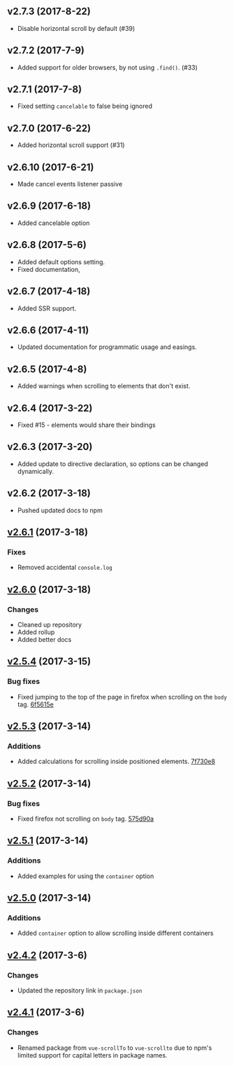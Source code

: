## v2.7.3 (2017-8-22)
- Disable horizontal scroll by default (#39)

## v2.7.2 (2017-7-9)
- Added support for older browsers, by not using `.find()`. (#33)

## v2.7.1 (2017-7-8)
- Fixed setting `cancelable` to false being ignored

## v2.7.0 (2017-6-22)
- Added horizontal scroll support (#31) 

## v2.6.10 (2017-6-21)
- Made cancel events listener passive 

## v2.6.9 (2017-6-18)
- Added cancelable option

## v2.6.8 (2017-5-6)
- Added default options setting.
- Fixed documentation,

## v2.6.7 (2017-4-18)
- Added SSR support.

## v2.6.6 (2017-4-11)
- Updated documentation for programmatic usage and easings.

## v2.6.5 (2017-4-8)
- Added warnings when scrolling to elements that don't exist.

## v2.6.4 (2017-3-22)
- Fixed #15 - elements would share their bindings

## v2.6.3 (2017-3-20)
- Added update to directive declaration, so options can be changed dynamically.

## v2.6.2 (2017-3-18)
- Pushed updated docs to npm

## [v2.6.1](https://github.com/rigor789/vue-scrollto/commit/8b97dac5349546bef24e836787653a6124509a83) (2017-3-18)

### Fixes
- Removed accidental `console.log`

## [v2.6.0](https://github.com/rigor789/vue-scrollto/commit/c68fdd2632680fd78876047ea087ca7cbe9ae3c5) (2017-3-18)

### Changes
- Cleaned up repository
- Added rollup
- Added better docs

## [v2.5.4](https://github.com/rigor789/vue-scrollto/commit/919eb807bae8bf6eb201462d4f9923f7bc6c56b5) (2017-3-15)

### Bug fixes
- Fixed jumping to the top of the page in firefox when scrolling on the `body` tag. [6f5615e](https://github.com/rigor789/vue-scrollto/commit/6f5615ebe8602bf766e1401d33c6b1c24a961db2)
    
## [v2.5.3](https://github.com/rigor789/vue-scrollto/commit/1b6ee1380401545897f7403a720d75d97665c219) (2017-3-14)

### Additions
- Added calculations for scrolling inside positioned elements. [7f730e8](https://github.com/rigor789/vue-scrollto/commit/7f730e82cbe0d585aa7ebd783eaf9761bc4add28)
    
## [v2.5.2](https://github.com/rigor789/vue-scrollto/commit/d5aaf39b5c3584f40b298d1279d2a94a4dd9c940) (2017-3-14)

### Bug fixes
- Fixed firefox not scrolling on `body` tag. [575d90a](https://github.com/rigor789/vue-scrollto/commit/575d90ab3d60ae6fec9027fea1f72a3ffacd440b)

## [v2.5.1](https://github.com/rigor789/vue-scrollto/commit/e0970507d51529583e237aa4c69dcede4896af73) (2017-3-14)

### Additions
- Added examples for using the `container` option

## [v2.5.0](https://github.com/rigor789/vue-scrollto/commit/7abe2bb111964f173b003208c0f28eb3b6e209fd) (2017-3-14)

### Additions
- Added `container` option to allow scrolling inside different containers

## [v2.4.2](https://github.com/rigor789/vue-scrollto/commit/aa1cca9afc95adce564fbd976eca369aaa704917) (2017-3-6)

### Changes
- Updated the repository link in `package.json`

## [v2.4.1](https://github.com/rigor789/vue-scrollto/commit/bdbc6409c72ba0217348aa4cc5d9c93df9441a30) (2017-3-6)

### Changes
- Renamed package from `vue-scrollTo` to `vue-scrollto` due to npm's limited support for capital letters in package names.
